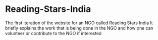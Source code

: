 # Reading-Stars-India
The first iteration of the website for an NGO called Reading Stars India
It briefly explains the work that is being done in the NGO and how one can volunteer or contribute to the NGO if interested

